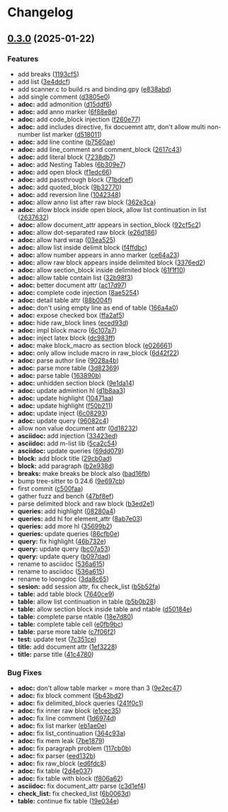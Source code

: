 # Changelog

## [0.3.0](https://github.com/cathaysia/tree-sitter-asciidoc/compare/v0.2.0...v0.3.0) (2025-01-22)


### Features

* add breaks ([1193cf5](https://github.com/cathaysia/tree-sitter-asciidoc/commit/1193cf55417a17151174dfae87e645fe136a2f39))
* add list ([3e4ddcf](https://github.com/cathaysia/tree-sitter-asciidoc/commit/3e4ddcff9d5457f34889faa7fdc5d4b56170c9d4))
* add scanner.c to build.rs and binding.gpy ([e838abd](https://github.com/cathaysia/tree-sitter-asciidoc/commit/e838abdb258ea1f39cf5e0a7f099007f8c59d851))
* add single comment ([d3805e0](https://github.com/cathaysia/tree-sitter-asciidoc/commit/d3805e03341c13e376913ffc1618a6b1661800ce))
* **adoc:** add admonition ([d15ddf6](https://github.com/cathaysia/tree-sitter-asciidoc/commit/d15ddf6a55e80941d06ab3eb2ea106d6a5f8b22e))
* **adoc:** add anno marker ([6f88e8e](https://github.com/cathaysia/tree-sitter-asciidoc/commit/6f88e8e86ba46bab04f00f93f794260ee3e1e759))
* **adoc:** add code_block injection ([f260e77](https://github.com/cathaysia/tree-sitter-asciidoc/commit/f260e775c11d9c7235dedfb2338b6161794b1465))
* **adoc:** add includes directive, fix docuemnt attr, don't allow multi non-number list marker ([d518011](https://github.com/cathaysia/tree-sitter-asciidoc/commit/d5180114ae0d096858e7a315b3198b994a4fbc8d))
* **adoc:** add line contine ([b7560ae](https://github.com/cathaysia/tree-sitter-asciidoc/commit/b7560ae822e3a9b8b8623f50e89110cfb952f084))
* **adoc:** add line_comment and comment_block ([2617c43](https://github.com/cathaysia/tree-sitter-asciidoc/commit/2617c4325693446fcd2dce6396b855d8af44cc9e))
* **adoc:** add literal block ([7238db7](https://github.com/cathaysia/tree-sitter-asciidoc/commit/7238db72ea47afdda2eb26e03190d602685937af))
* **adoc:** add Nesting Tables ([6b309e7](https://github.com/cathaysia/tree-sitter-asciidoc/commit/6b309e71e35f755a3e2913c754ee6eba03b8272a))
* **adoc:** add open block ([f1edc66](https://github.com/cathaysia/tree-sitter-asciidoc/commit/f1edc662108009464e8b0ee60b67322cca9666a7))
* **adoc:** add passthrough block ([71bdcef](https://github.com/cathaysia/tree-sitter-asciidoc/commit/71bdcef7b891134fd2b6cbf4d672f876cd0bfd69))
* **adoc:** add quoted_block ([9b32770](https://github.com/cathaysia/tree-sitter-asciidoc/commit/9b32770955dc6faf147970eed18ad15d589454fa))
* **adoc:** add reversion line ([1042348](https://github.com/cathaysia/tree-sitter-asciidoc/commit/104234841132a87afb95dd79e96636cc118bf90b))
* **adoc:** allow anno list after raw block ([362e3ca](https://github.com/cathaysia/tree-sitter-asciidoc/commit/362e3ca7816df48dfe91f255168190ab2306a81c))
* **adoc:** allow block inside open block, allow list continuation in list ([2637632](https://github.com/cathaysia/tree-sitter-asciidoc/commit/263763250e123ceca8c4128cfbbd931fe967aaed))
* **adoc:** allow document_attr appears in section_block ([92cf5c2](https://github.com/cathaysia/tree-sitter-asciidoc/commit/92cf5c2072d175f399f3127566df38a8326006b5))
* **adoc:** allow dot-separated raw block ([e26d186](https://github.com/cathaysia/tree-sitter-asciidoc/commit/e26d1868413894662fde97d96f81d268060fef51))
* **adoc:** allow hard wrap ([03ea525](https://github.com/cathaysia/tree-sitter-asciidoc/commit/03ea525265bee0c5d85142c445233fcfdbc752ee))
* **adoc:** allow list inside delimit block ([f4ffdbc](https://github.com/cathaysia/tree-sitter-asciidoc/commit/f4ffdbcf8fc4ff3da62eb1415d2eb6fd06f68071))
* **adoc:** allow number appears in anno marker ([ce64a23](https://github.com/cathaysia/tree-sitter-asciidoc/commit/ce64a231bf241c3787c63f049f1a05bbdd3594e8))
* **adoc:** allow raw block appears inside delimited block ([3376ed2](https://github.com/cathaysia/tree-sitter-asciidoc/commit/3376ed24eb6d43156f549b74ec303b7411795922))
* **adoc:** allow section_block inside delimited block ([61f1f10](https://github.com/cathaysia/tree-sitter-asciidoc/commit/61f1f101e996bebcdab569b7871a7895fd21e4e9))
* **adoc:** allow table contain list ([32b98f3](https://github.com/cathaysia/tree-sitter-asciidoc/commit/32b98f313f6ee03ea02de6cbfe3fbe56a6a9538e))
* **adoc:** better document attr ([ac17d97](https://github.com/cathaysia/tree-sitter-asciidoc/commit/ac17d97f7eb5248931d4d4ca574d71bf9c8fe64d))
* **adoc:** complete code injection ([8ae5254](https://github.com/cathaysia/tree-sitter-asciidoc/commit/8ae52543faa3c10184a9a98ac3c70891609b55b7))
* **adoc:** detail table attr ([88b004f](https://github.com/cathaysia/tree-sitter-asciidoc/commit/88b004f5c3717e393c1ecd14b7e3d93103329ee5))
* **adoc:** don't using empty line as end of table ([166a4a0](https://github.com/cathaysia/tree-sitter-asciidoc/commit/166a4a0c8e7cc3383bc374ce9a9ca446ee547d3c))
* **adoc:** expose checked box ([ffa2af5](https://github.com/cathaysia/tree-sitter-asciidoc/commit/ffa2af5040a83659f41032010a346c7eb3fd3664))
* **adoc:** hide raw_block lines ([eced93d](https://github.com/cathaysia/tree-sitter-asciidoc/commit/eced93d573cdca24527e341a4b9af7575902eb13))
* **adoc:** impl block macro ([6c107a7](https://github.com/cathaysia/tree-sitter-asciidoc/commit/6c107a760bf81d6b7454bbd503daac8837990c37))
* **adoc:** inject latex block ([dc983ff](https://github.com/cathaysia/tree-sitter-asciidoc/commit/dc983ffa2f1144e69646a4ca1fca09428e58a3aa))
* **adoc:** make block_macro as section block ([e026661](https://github.com/cathaysia/tree-sitter-asciidoc/commit/e0266619fb1e2590f8c9e311396518c321c8e5da))
* **adoc:** only allow include macro in raw_block ([6d42f22](https://github.com/cathaysia/tree-sitter-asciidoc/commit/6d42f22f921182a193fa591a10a034915f4616d3))
* **adoc:** parse author line ([9028a4b](https://github.com/cathaysia/tree-sitter-asciidoc/commit/9028a4b278c43bfb380cb5980595af0bd7343a43))
* **adoc:** parse more table ([3d82369](https://github.com/cathaysia/tree-sitter-asciidoc/commit/3d82369169b912a2b45958073a424473747285b5))
* **adoc:** parse table ([163890b](https://github.com/cathaysia/tree-sitter-asciidoc/commit/163890bee76364b151fc89c52bdf9a8286840003))
* **adoc:** unhidden section block ([9e1da14](https://github.com/cathaysia/tree-sitter-asciidoc/commit/9e1da14b66c606cc5f81530370faf4e25bb7816c))
* **adoc:** update admintion hl ([d1b8aa3](https://github.com/cathaysia/tree-sitter-asciidoc/commit/d1b8aa3f95da9dfe069d3253fe85349a6ec8eeca))
* **adoc:** update highlight ([10471aa](https://github.com/cathaysia/tree-sitter-asciidoc/commit/10471aa638590eda9130b5814a1eb0d0ee082463))
* **adoc:** update highlight ([f50b211](https://github.com/cathaysia/tree-sitter-asciidoc/commit/f50b211cae7342355045efb735048456dfbd542d))
* **adoc:** update inject ([6c08293](https://github.com/cathaysia/tree-sitter-asciidoc/commit/6c08293cccead873ebafaaf25be8252e1d1dfc3b))
* **adoc:** update query ([96082c4](https://github.com/cathaysia/tree-sitter-asciidoc/commit/96082c49eb8dbb9de3a51269d7dea41c846e5f14))
* allow non value document attr ([0d18232](https://github.com/cathaysia/tree-sitter-asciidoc/commit/0d18232ca473dfca4cdd0ab38227810f5e346299))
* **asciidoc:** add injection ([33423ed](https://github.com/cathaysia/tree-sitter-asciidoc/commit/33423ed97cca9998cbb16bb9739520ad34eb5486))
* **asciidoc:** add m-list lib ([5ca2c54](https://github.com/cathaysia/tree-sitter-asciidoc/commit/5ca2c5448778c084e42211a4b80b7bf527b60e7e))
* **asciidoc:** update queries ([69dd079](https://github.com/cathaysia/tree-sitter-asciidoc/commit/69dd079189c607a85b610b896e27e735bd7c95c1))
* **block:** add block title ([29cb0ad](https://github.com/cathaysia/tree-sitter-asciidoc/commit/29cb0ad2c916fdfb9898be118e843ed0727f5db9))
* **block:** add paragraph ([b2e938d](https://github.com/cathaysia/tree-sitter-asciidoc/commit/b2e938de4d0947dbd776df1433994b19660e5aa2))
* **breaks:** make breaks be block also ([bad16fb](https://github.com/cathaysia/tree-sitter-asciidoc/commit/bad16fbae61dc034d8961a41b887b4b5109dbe0a))
* bump tree-sitter to 0.24.6 ([9e697cb](https://github.com/cathaysia/tree-sitter-asciidoc/commit/9e697cbd9001d1cf874478c984c634cbe9521e4c))
* first commit ([c500faa](https://github.com/cathaysia/tree-sitter-asciidoc/commit/c500faa5c34ed64b3e52a6b4298bfc78ac04e1f3))
* gather fuzz and bench ([47bf8ef](https://github.com/cathaysia/tree-sitter-asciidoc/commit/47bf8efda5a20ce1511596eb6ea6fcc12be0ab8d))
* parse delimited block and raw block ([b3ed2e1](https://github.com/cathaysia/tree-sitter-asciidoc/commit/b3ed2e1ace805c3241ea075b8095644d550fe986))
* **queries:** add highlight ([08280a4](https://github.com/cathaysia/tree-sitter-asciidoc/commit/08280a465911bbe2e5126f16aac96d6894fbcb23))
* **queries:** add hl for element_attr ([8ab7e03](https://github.com/cathaysia/tree-sitter-asciidoc/commit/8ab7e035306ed839d4262d63601a386c17499695))
* **queries:** add more hl ([35699b2](https://github.com/cathaysia/tree-sitter-asciidoc/commit/35699b285840e0efb15202c291306e224f1bff03))
* **queries:** update queries ([86cfb0e](https://github.com/cathaysia/tree-sitter-asciidoc/commit/86cfb0ec2d0a6969fbafa2df9e4691ec7a65e8ce))
* **query:** fix highlight ([46b732e](https://github.com/cathaysia/tree-sitter-asciidoc/commit/46b732e7dc004fe1a90334a8182aca58297923f1))
* **query:** update query ([bc07a53](https://github.com/cathaysia/tree-sitter-asciidoc/commit/bc07a53a44f43b23f70becb3b187c771fb20c641))
* **query:** update query ([b097dad](https://github.com/cathaysia/tree-sitter-asciidoc/commit/b097dad4f97d2911c74773e40faab78f7c5d2165))
* rename to asciidoc ([536a615](https://github.com/cathaysia/tree-sitter-asciidoc/commit/536a61517f5eac0f50b9834b1391021f10beea6d))
* rename to asciidoc ([536a615](https://github.com/cathaysia/tree-sitter-asciidoc/commit/536a61517f5eac0f50b9834b1391021f10beea6d))
* rename to loongdoc ([3da8c65](https://github.com/cathaysia/tree-sitter-asciidoc/commit/3da8c65e5db50874b9af13319040c0fb74a5c1a2))
* **sesion:** add session attr, fix check_list ([b5b52fa](https://github.com/cathaysia/tree-sitter-asciidoc/commit/b5b52fab567a30c6e0aac72ab788d387651ba253))
* **table:** add table block ([7640ce9](https://github.com/cathaysia/tree-sitter-asciidoc/commit/7640ce98075c78e62efcfc1b5417ee4681077633))
* **table:** allow list continuation in table ([b5b0b28](https://github.com/cathaysia/tree-sitter-asciidoc/commit/b5b0b281ff1c159e660c1514f295581b1db26c35))
* **table:** allow section block inside table and ntable ([d50184e](https://github.com/cathaysia/tree-sitter-asciidoc/commit/d50184e9062e343b8df8b47029aade3ae8ddb360))
* **table:** complete parse ntable ([18e7d80](https://github.com/cathaysia/tree-sitter-asciidoc/commit/18e7d8085d1b938d9c6ca58f2b9e95c3e5a34c7c))
* **table:** complete table cell ([e0fb9bc](https://github.com/cathaysia/tree-sitter-asciidoc/commit/e0fb9bc1d0f5c5025179ce58c475f7536f9979c5))
* **table:** parse more table ([c7f06f2](https://github.com/cathaysia/tree-sitter-asciidoc/commit/c7f06f2981054004c2d99b7b392cb1f2afe98053))
* **test:** update test ([7c351ce](https://github.com/cathaysia/tree-sitter-asciidoc/commit/7c351ced4dac858e4ec531ef48db7e08e717c64c))
* **title:** add document attr ([1ef3228](https://github.com/cathaysia/tree-sitter-asciidoc/commit/1ef3228b9953141a45997bf377f68a61306ef169))
* **title:** parse title ([41c4780](https://github.com/cathaysia/tree-sitter-asciidoc/commit/41c47802c10b681b7695104396cf1004f2db30d1))


### Bug Fixes

* **adoc:** don't allow table marker = more than 3 ([9e2ec47](https://github.com/cathaysia/tree-sitter-asciidoc/commit/9e2ec47e6b641dab0c4a73395996f4eadd046826))
* **adoc:** fix block comment ([5b43bd2](https://github.com/cathaysia/tree-sitter-asciidoc/commit/5b43bd256816e1e867a5f9c5e128e52e8c04e8a2))
* **adoc:** fix delimited_block queries ([241f0c1](https://github.com/cathaysia/tree-sitter-asciidoc/commit/241f0c1ffeab76fef463be28c7c498757dedd7ee))
* **adoc:** fix inner raw block ([e1cec35](https://github.com/cathaysia/tree-sitter-asciidoc/commit/e1cec35ada2542e84336e0634f4a162c6b4ffec9))
* **adoc:** fix line comment ([1d6974d](https://github.com/cathaysia/tree-sitter-asciidoc/commit/1d6974d0d5506bed0c605f41aeb75cdb08870ca1))
* **adoc:** fix list marker ([eb1ae0e](https://github.com/cathaysia/tree-sitter-asciidoc/commit/eb1ae0e706239343c42dd26efc02f03905e669fb))
* **adoc:** fix list_continuation ([364c93a](https://github.com/cathaysia/tree-sitter-asciidoc/commit/364c93a1604803d80406382c31f4faf96fbe8b10))
* **adoc:** fix mem leak ([7be1879](https://github.com/cathaysia/tree-sitter-asciidoc/commit/7be1879dd5f70d6d319b1414e093c36fa5b7ec9c))
* **adoc:** fix paragraph problem ([117cb0b](https://github.com/cathaysia/tree-sitter-asciidoc/commit/117cb0b29c309dbd188a8141c35896f8de36c78a))
* **adoc:** fix parser ([eed132b](https://github.com/cathaysia/tree-sitter-asciidoc/commit/eed132b9d8af715e1cc30f457417e12563223068))
* **adoc:** fix raw_block ([ed6fdc8](https://github.com/cathaysia/tree-sitter-asciidoc/commit/ed6fdc8660cfeab9f56132c9b9414c297950cd12))
* **adoc:** fix table ([2d4e037](https://github.com/cathaysia/tree-sitter-asciidoc/commit/2d4e037132a9dcf1e666ab5cad039496511d11a4))
* **adoc:** fix table with block ([f806a62](https://github.com/cathaysia/tree-sitter-asciidoc/commit/f806a62c543773166993b5c8a9c50fa067de12fe))
* **asciidoc:** fix document_attr parse ([c3d1ef4](https://github.com/cathaysia/tree-sitter-asciidoc/commit/c3d1ef4709c7146d21fbc3b2a7e51de41db90ff8))
* **check_list:** fix checked_list ([6b0063d](https://github.com/cathaysia/tree-sitter-asciidoc/commit/6b0063da81189678aff1e0d1429efedc912ba7f5))
* **table:** continue fix table ([19e034e](https://github.com/cathaysia/tree-sitter-asciidoc/commit/19e034e2b312f1e0ec25eca629f95a6cef34f988))
